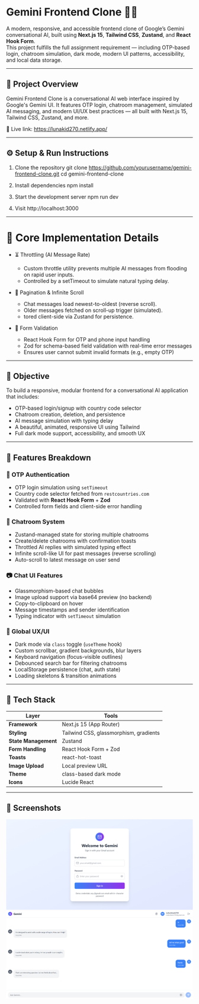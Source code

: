 # Gemini Frontend Clone 💬✨

A modern, responsive, and accessible frontend clone of Google’s Gemini conversational AI, built using **Next.js 15**, **Tailwind CSS**, **Zustand**, and **React Hook Form**.  
This project fulfills the full assignment requirement — including OTP-based login, chatroom simulation, dark mode, modern UI patterns, accessibility, and local data storage.

---

## 📘 Project Overview

Gemini Frontend Clone is a conversational AI web interface inspired by Google's Gemini UI. It features OTP login, chatroom management, simulated AI messaging, and modern UI/UX best practices — all built with Next.js 15, Tailwind CSS, Zustand, and more.

🔗 Live link: https://lunakid270.netlify.app/

---

## ⚙️ Setup & Run Instructions

1. Clone the repository
git clone https://github.com/yourusername/gemini-frontend-clone.git
cd gemini-frontend-clone

2. Install dependencies
npm install

3. Start the development server
npm run dev

4. Visit
http://localhost:3000

---

# 🧠 Core Implementation Details

- ⏳ Throttling (AI Message Rate)
   - Custom throttle utility prevents multiple AI messages from flooding on rapid user inputs.
   - Controlled by a setTimeout to simulate natural typing delay.

- 🔁 Pagination & Infinite Scroll
  - Chat messages load newest-to-oldest (reverse scroll).
  - Older messages fetched on scroll-up trigger (simulated).
  - tored client-side via Zustand for persistence.

- 🧩 Form Validation
  - React Hook Form for OTP and phone input handling
  - Zod for schema-based field validation with real-time error messages
  -  Ensures user cannot submit invalid formats (e.g., empty OTP)

---

## 📌 Objective

To build a responsive, modular frontend for a conversational AI application that includes:

- OTP-based login/signup with country code selector
- Chatroom creation, deletion, and persistence
- AI message simulation with typing delay
- A beautiful, animated, responsive UI using Tailwind
- Full dark mode support, accessibility, and smooth UX

---

## 🚀 Features Breakdown

### 🔐 OTP Authentication
- OTP login simulation using `setTimeout`
- Country code selector fetched from `restcountries.com`
- Validated with **React Hook Form** + **Zod**
- Controlled form fields and client-side error handling

### 💬 Chatroom System
- Zustand-managed state for storing multiple chatrooms
- Create/delete chatrooms with confirmation toasts
- Throttled AI replies with simulated typing effect
- Infinite scroll-like UI for past messages (reverse scrolling)
- Auto-scroll to latest message on user send

### 📷 Chat UI Features
- Glassmorphism-based chat bubbles
- Image upload support via base64 preview (no backend)
- Copy-to-clipboard on hover
- Message timestamps and sender identification
- Typing indicator with `setTimeout` simulation

### 🌙 Global UX/UI
- Dark mode via `class` toggle (`useTheme` hook)
- Custom scrollbar, gradient backgrounds, blur layers
- Keyboard navigation (focus-visible outlines)
- Debounced search bar for filtering chatrooms
- LocalStorage persistence (chat, auth state)
- Loading skeletons & transition animations

---

## 🧰 Tech Stack

| Layer | Tools |
|-------|-------|
| **Framework** | Next.js 15 (App Router) |
| **Styling** | Tailwind CSS, glassmorphism, gradients |
| **State Management** | Zustand |
| **Form Handling** | React Hook Form + Zod |
| **Toasts** | react-hot-toast |
| **Image Upload** | Local preview URL |
| **Theme** | class-based dark mode |
| **Icons** | Lucide React |

---

## 📸 Screenshots

![login](chat.png)
![login](signup.png)



